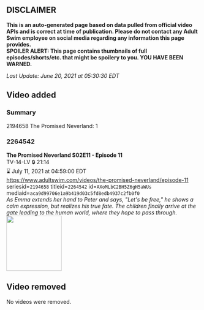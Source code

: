 ## DISCLAIMER
**This is an auto-generated page based on data pulled from official video APIs and is correct at time of publication. Please do not contact any Adult Swim employee on social media regarding any information this page provides.**  
**SPOILER ALERT: This page contains thumbnails of full episodes/shorts/etc. that might be spoilery to you. YOU HAVE BEEN WARNED.**  

_Last Update: June 20, 2021 at 05:30:30 EDT_
## Video added
### Summary
2194658 The Promised Neverland: 1  
### 2264542
**The Promised Neverland S02E11 - Episode 11**  
TV-14-LV 🔒 21:14  
⌛ July 11, 2021 at 04:59:00 EDT  
https://www.adultswim.com/videos/the-promised-neverland/episode-11  
seriesid=`2194658` titleid=`2264542` id=`AXoMLbC2BH5Z6gH5aWUs` mediaid=`aca9d99706e1a9b419d03c5fd8edb4937c2fb0f0`  
_As Emma extends her hand to Peter and says, "Let's be free," he shows a calm expression, but realizes his true fate. The children finally arrive at the gate leading to the human world, where they hope to pass through._  
<a href="https://media.cdn.adultswim.com/uploads/20210618/thumbnails/2_216181251113-TPN2_023_Episode11.png"><img src="https://media.cdn.adultswim.com/uploads/20210618/thumbnails/2_216181251113-TPN2_023_Episode11.png" height="144px" /></a>
## Video removed
No videos were removed.  
